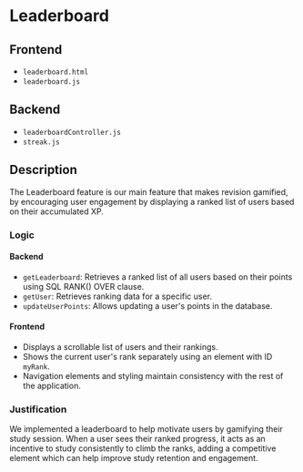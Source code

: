 # Leaderboard

## Frontend
- `leaderboard.html`
- `leaderboard.js`

## Backend
- `leaderboardController.js`
- `streak.js`

## Description
The Leaderboard feature is our main feature that makes revision gamified, by encouraging user engagement by displaying a ranked list of users based on their accumulated XP. 

### Logic
#### Backend
- `getLeaderboard`: Retrieves a ranked list of all users based on their points using SQL RANK() OVER clause.
- `getUser`: Retrieves ranking data for a specific user.
- `updateUserPoints`: Allows updating a user's points in the database.

#### Frontend
- Displays a scrollable list of users and their rankings.
- Shows the current user's rank separately using an element with ID `myRank`.
- Navigation elements and styling maintain consistency with the rest of the application.

### Justification
We implemented a leaderboard to help motivate users by gamifying their study session. When a user sees their ranked progress, it acts as an incentive to study consistently to climb the ranks, adding a competitive element which can help improve study retention and engagement.


